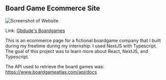 ## Board Game Ecommerce Site

![Screenshot of Website](./images/../public/images/main-page-screenshot.png)

Link: [Gbdude's Boardgames](https://gbdudes-boardgames.vercel.app/)

This is an ecommerce page for a fictional boardgame company that I built during my freetime during my internship. I used NextJS with Typescript. The goal of this project was to learn more about React, NextJS, and Typescript.

The API used to retrieve the board games was: https://www.boardgameatlas.com/api/docs
